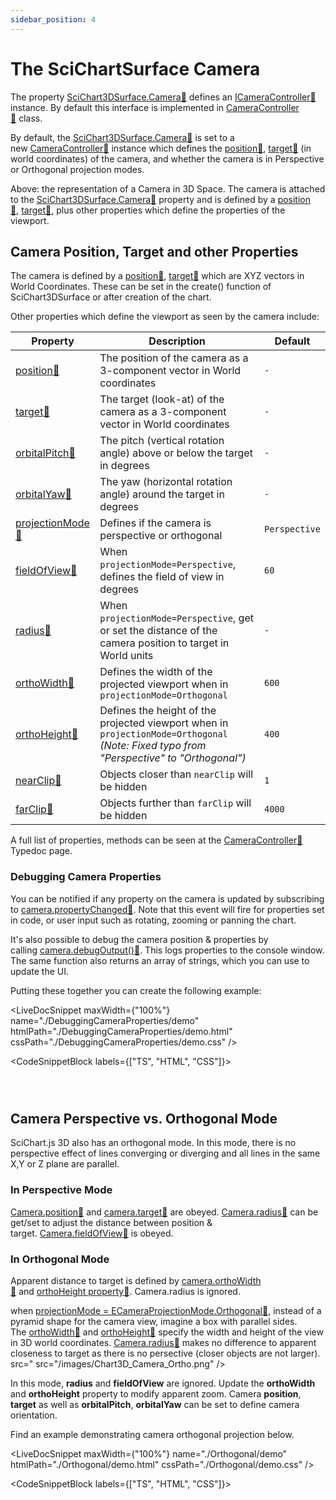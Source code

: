 ```yaml
---
sidebar_position: 4
---
```


# The SciChartSurface Camera

The property [SciChart3DSurface.Camera:blue_book:](https://www.scichart.com/documentation/js/current/typedoc/classes/scichart3dsurface.html#camera) defines an [ICameraController:blue_book:](https://www.scichart.com/documentation/js/current/typedoc/interfaces/icameracontroller.html) instance. By default this interface is implemented in [CameraController:blue_book:](https://www.scichart.com/documentation/js/current/typedoc/classes/cameracontroller.html) class.

By default, the [SciChart3DSurface.Camera:blue_book:](https://www.scichart.com/documentation/js/current/typedoc/classes/scichart3dsurface.html#camera) is set to a new [CameraController:blue_book:](https://www.scichart.com/documentation/js/current/typedoc/classes/cameracontroller.html) instance which defines the [position:blue_book:](https://www.scichart.com/documentation/js/current/typedoc/classes/cameracontroller.html#position), [target:blue_book:](https://www.scichart.com/documentation/js/current/typedoc/classes/cameracontroller.html#target) (in world coordinates) of the camera, and whether the camera is in Perspective or Orthogonal projection modes.

<CenteredImageWrapper
    src="/images/Chart3D_Camera.png"
/>

Above: the representation of a Camera in 3D Space. The camera is attached to the [SciChart3DSurface.Camera:blue_book:](https://www.scichart.com/documentation/js/current/typedoc/classes/scichart3dsurface.html#camera) property and is defined by a [position:blue_book:](https://www.scichart.com/documentation/js/current/typedoc/classes/cameracontroller.html#position), [target:blue_book:](https://www.scichart.com/documentation/js/current/typedoc/classes/cameracontroller.html#position), plus other properties which define the properties of the viewport.

Camera Position, Target and other Properties
--------------------------------------------

The camera is defined by a [position:blue_book:](https://www.scichart.com/documentation/js/current/typedoc/classes/cameracontroller.html#position), [target:blue_book:](https://www.scichart.com/documentation/js/current/typedoc/classes/cameracontroller.html#position) which are XYZ vectors in World Coordinates. These can be set in the create() function of SciChart3DSurface or after creation of the chart.

Other properties which define the viewport as seen by the camera include:

| Property | Description | Default |
|----------|-------------|---------|
| [position:blue_book:](https://www.scichart.com/documentation/js/current/typedoc/classes/cameracontroller.html#position) | The position of the camera as a 3-component vector in World coordinates | `-` |
| [target:blue_book:](https://www.scichart.com/documentation/js/current/typedoc/classes/cameracontroller.html#target) | The target (look-at) of the camera as a 3-component vector in World coordinates | `-` |
| [orbitalPitch:blue_book:](https://www.scichart.com/documentation/js/current/typedoc/classes/cameracontroller.html#orbitalpitch) | The pitch (vertical rotation angle) above or below the target in degrees | `-` |
| [orbitalYaw:blue_book:](https://www.scichart.com/documentation/js/current/typedoc/classes/cameracontroller.html#orbitalyaw) | The yaw (horizontal rotation angle) around the target in degrees | `-` |
| [projectionMode:blue_book:](https://www.scichart.com/documentation/js/current/typedoc/classes/cameracontroller.html#projectionmode) | Defines if the camera is perspective or orthogonal | `Perspective` |
| [fieldOfView:blue_book:](https://www.scichart.com/documentation/js/current/typedoc/classes/cameracontroller.html#fieldofview) | When `projectionMode=Perspective`, defines the field of view in degrees | `60` |
| [radius:blue_book:](https://www.scichart.com/documentation/js/current/typedoc/classes/cameracontroller.html#radius) | When `projectionMode=Perspective`, get or set the distance of the camera position to target in World units | `-` |
| [orthoWidth:blue_book:](https://www.scichart.com/documentation/js/current/typedoc/classes/cameracontroller.html#orthowidth) | Defines the width of the projected viewport when in `projectionMode=Orthogonal` | `600` |
| [orthoHeight:blue_book:](https://www.scichart.com/documentation/js/current/typedoc/classes/cameracontroller.html#orthoheight) | Defines the height of the projected viewport when in `projectionMode=Orthogonal` *(Note: Fixed typo from "Perspective" to "Orthogonal")* | `400` |
| [nearClip:blue_book:](https://www.scichart.com/documentation/js/current/typedoc/classes/cameracontroller.html#nearclip) | Objects closer than `nearClip` will be hidden | `1` |
| [farClip:blue_book:](https://www.scichart.com/documentation/js/current/typedoc/classes/cameracontroller.html#farclip) | Objects further than `farClip` will be hidden | `4000` |

A full list of properties, methods can be seen at the [CameraController:blue_book:](https://www.scichart.com/documentation/js/current/typedoc/classes/cameracontroller.html) Typedoc page.


### Debugging Camera Properties

You can be notified if any property on the camera is updated by subscribing to [camera.propertyChanged:blue_book:](https://www.scichart.com/documentation/js/current/typedoc/classes/cameracontroller.html#propertychanged). Note that this event will fire for properties set in code, or user input such as rotating, zooming or panning the chart.

It's also possible to debug the camera position & properties by calling [camera.debugOutput():blue_book:](https://www.scichart.com/documentation/js/current/typedoc/classes/cameracontroller.html#debugoutput). This logs properties to the console window. The same function also returns an array of strings, which you can use to update the UI.

Putting these together you can create the following example:

<LiveDocSnippet maxWidth={"100%"} name="./DebuggingCameraProperties/demo" htmlPath="./DebuggingCameraProperties/demo.html" cssPath="./DebuggingCameraProperties/demo.css" />

<CodeSnippetBlock labels={["TS", "HTML", "CSS"]}>
```ts showLineNumbers file=./DebuggingCameraProperties/demo.ts
```
```html showLineNumbers file=./DebuggingCameraProperties/demo.html
```
```css showLineNumbers file=./DebuggingCameraProperties/demo.css
```
</CodeSnippetBlock>

Camera Perspective vs. Orthogonal Mode
--------------------------------------

SciChart.js 3D also has an orthogonal mode. In this mode, there is no perspective effect of lines converging or diverging and all lines in the same X,Y or Z plane are parallel.

### In Perspective Mode

[Camera.position:blue_book:](https://www.scichart.com/documentation/js/current/typedoc/classes/cameracontroller.html#position) and [camera.target:blue_book:](https://www.scichart.com/documentation/js/current/typedoc/classes/cameracontroller.html#target) are obeyed. [Camera.radius:blue_book:](https://www.scichart.com/documentation/js/current/typedoc/classes/cameracontroller.html#radius) can be get/set to adjust the distance between position & target. [Camera.fieldOfView:blue_book:](https://www.scichart.com/documentation/js/current/typedoc/classes/cameracontroller.html#fieldofview) is obeyed.

### In Orthogonal Mode

Apparent distance to target is defined by [camera.orthoWidth:blue_book:](https://www.scichart.com/documentation/js/current/typedoc/classes/cameracontroller.html#orthowidth) and [orthoHeight property:blue_book:](https://www.scichart.com/documentation/js/current/typedoc/classes/cameracontroller.html#orthoheight). Camera.radius is ignored.

when [projectionMode = ECameraProjectionMode.Orthogonal:blue_book:](https://www.scichart.com/documentation/js/current/typedoc/classes/cameracontroller.html#projectionmode), instead of a pyramid shape for the camera view, imagine a box with parallel sides. The [orthoWidth:blue_book:](https://www.scichart.com/documentation/js/current/typedoc/classes/cameracontroller.html#orthowidth) and [orthoHeight:blue_book:](https://www.scichart.com/documentation/js/current/typedoc/classes/cameracontroller.html#orthoheight) specify the width and height of the view in 3D world coordinates. [Camera.radius:blue_book:](https://www.scichart.com/documentation/js/current/typedoc/classes/cameracontroller.html#radius) makes no difference to apparent closeness to target as there is no persective (closer objects are not larger).  
    src="
        src="/images/Chart3D_Camera_Ortho.png"
    />

In this mode, **radius** and **fieldOfView** are ignored. Update the **orthoWidth** and **orthoHeight** property to modify apparent zoom. Camera **position**, **target** as well as **orbitalPitch**, **orbitalYaw** can be set to define camera orientation.

Find an example demonstrating camera orthogonal projection below.

<LiveDocSnippet maxWidth={"100%"} name="./Orthogonal/demo" htmlPath="./Orthogonal/demo.html" cssPath="./Orthogonal/demo.css" />

<CodeSnippetBlock labels={["TS", "HTML", "CSS"]}>
```ts showLineNumbers file=./Orthogonal/demo.ts
```
```html showLineNumbers file=./Orthogonal/demo.html
```
```css showLineNumbers file=./Orthogonal/demo.css
```
</CodeSnippetBlock>